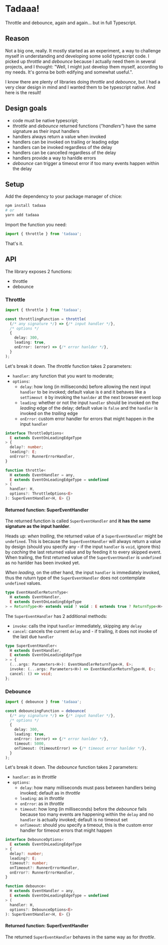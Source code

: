 # Tadaaa!

Throttle and debounce, again and again... but in full Typescript.

## Reason

Not a big one, really. It mostly started as an experiment, a way to challenge myself in understanding and developing some solid typescript code.
I picked up *throttle* and *debounce* because I actually need them in several projects, and I thought:
"Well, I might just develop them myself, according to my needs. It's gonna be both edifying and somewhat useful.".

I know there are plenty of libraries doing *throttle* and *debounce*, but I had a very clear design in mind and I wanted them to be typescript native.
And here is the result!

## Design goals

- code must be native typescript;
- *throttle* and *debounce* returned functions (*"handlers"*) have the same signature as their input handlers
- handlers always return a value when invoked
- handlers can be invoked on trailing or leading edge
- handlers can be invoked regardless of the delay
- handlers can be cancelled regardless of the delay
- handlers provide a way to hanldle errors
- *debounce* can trigger a timeout error if too many events happen within the delay

## Setup

Add the dependency to your package manager of chice:

```bash
npm install tadaaa
# or
yarn add tadaaa
```

Import the function you need:

```ts
import { throttle } from 'tadaaa';
```

That's it.

## API

The library exposes 2 functions:
- throttle
- debounce

### Throttle

```ts
import { throttle } from 'tadaaa';

const throttlingFunction = throttle(
  (/* any signature */) => {/* input handler */},
  /* options */
  {
    delay: 300,
    leading: true,
    onError: (error) => {/* error hanlder */},
  }
);
```

Let's break it down. The *throttle* function takes 2 parameters:
- `handler`: any function that you want to moderate;
- `options`:
  - `delay`: how long (in milliseconds) before allowing the next input `handler` to be invoked; default value is `0` and it behaves like a `setTimeout 0` by invoking the `hanlder` at the next browser event loop
  - `leading`: whether or not the input `handler` should be invoked on the *leading* edge of the delay; default value is `false` and the `handler` is invoked on the *trailing* edge
  - `onError`: custom error handler for errors that might happen in the input `handler`

```ts
interface ThrottleOptions<
  E extends EventOnLeadingEdgeType
> {
  delay?: number;
  leading?: E;
  onError?: RunnerErrorHandler,
}

function throttle<
  H extends EventHandler = any,
  E extends EventOnLeadingEdgeType = undefined
> (
  handler: H,
  options?: ThrottleOptions<E>
): SuperEventHandler<H, E> {}
```

#### Returned function: **SuperEventHandler**

The returned function is called `SuperEventHandler` and **it has the same signature as the input hanlder**.

Heads up: *when trailing*, the returned value of a `SuperEventHandler` might be `undefined`.
This is because the `SuperEventHandler` will always return a value by design (should you specify any - if the input `handler` is `void`, ignore this) by *caching* the last returned value and by feeding it to every skipped event.
When trailing, the first returned value of the `SuperEventHandler` is `undefined` as no hanlder has been invoked yet.

*When leading*, on the other hand, the input `handler` is immediately invoked, thus the ruturn type of the `SuperEventHandler` does not contemplate `undefined` values.

```ts
type EventHandlerReturnType<
  H extends EventHandler,
  E extends EventOnLeadingEdgeType
> = ReturnType<H> extends void ? void : E extends true ? ReturnType<H> : ReturnType<H> | undefined;
```

The `SuperEventHandler` has 2 additional methods:
- `invoke`: calls the input `handler` immediately, skipping any `delay`
- `cancel`: cancels the current `delay` and - if trailing, it does not invoke of the last due `handler`

```ts
type SuperEventHandler<
  H extends EventHandler,
  E extends EventOnLeadingEdgeType
> = {
  (...args: Parameters<H>): EventHandlerReturnType<H, E>;
  invoke: (...args: Parameters<H>) => EventHandlerReturnType<H, E>;
  cancel: () => void;
};
```

### Debounce

```ts
import { debounce } from 'tadaaa';

const debouncingFunction = debounce(
  (/* any signature */) => {/* input handler */},
  /* options */
  {
    delay: 300,
    leading: true,
    onError: (error) => {/* error hanlder */},
    timeout: 5000,
    onTimeout: (timeoutError) => {/* timeout error hanlder */},
  }
);
```

Let's break it down. The *debounce* function takes 2 parameters:
- `handler`: as in *throttle*
- `options`:
  - `delay`: how many milliseconds must pass between handlers being invoked; default as in *throttle*
  - `leading`: as in *throttle*
  - `onError`: as in *throttle*
  - `timeout`: how long (in milliseconds) before the *debounce* fails because too many events are happening within the `delay` and no `handler` is actually invoked; default is no timeout set
  - `onTimeout`: should you specify a timeout, this is the custom error handler for timeout errors that might happen

```ts
interface DebounceOptions<
  E extends EventOnLeadingEdgeType
> {
  delay?: number;
  leading?: E;
  timeout?: number;
  onTimeout?: RunnerErrorHandler,
  onError?: RunnerErrorHandler,
}

function debounce<
  H extends EventHandler = any,
  E extends EventOnLeadingEdgeType = undefined
> (
  handler: H,
  options?: DebounceOptions<E>
): SuperEventHandler<H, E> {}
```

#### Returned function: **SuperEventHandler**

The returned `SuperEventHandler` behaves in the same way as for *throttle*.


